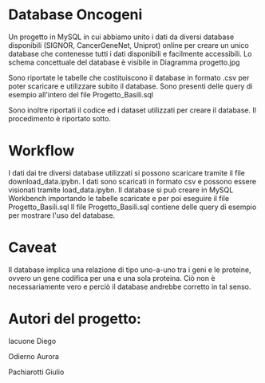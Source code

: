 # Database Oncogeni
Un progetto in MySQL in cui abbiamo unito i dati da diversi database disponibili (SIGNOR, CancerGeneNet, Uniprot) online per creare un unico database che contenesse tutti i dati disponibili e facilmente accessibili.
Lo schema concettuale del database è visibile in Diagramma progetto.jpg

Sono riportate le tabelle che costituiscono il database in formato .csv per poter scaricare e utilizzare subito il database. Sono presenti delle query di esempio all'intero del file Progetto_Basili.sql

Sono inoltre riportati il codice ed i dataset utilizzati per creare il database. Il procedimento è riportato sotto.

# Workflow
I dati dai tre diversi database utilizzati si possono scaricare tramite il file download_data.ipybn. I dati sono scaricati in formato csv e possono essere visionati tramite load_data.ipybn. 
Il database si può creare in MySQL Workbench importando le tabelle scaricate e per poi eseguire il file Progetto_Basili.sql
Il file Progetto_Basili.sql contiene delle query di esempio per mostrare l'uso del database. 


# Caveat
  Il database implica una relazione di tipo uno-a-uno tra i geni e le proteine, ovvero un gene codifica per una e una sola proteina. Ciò non è necessariamente vero e perciò il database andrebbe corretto in tal senso.


# Autori del progetto:

  Iacuone Diego
  
  Odierno Aurora
  
  Pachiarotti Giulio
